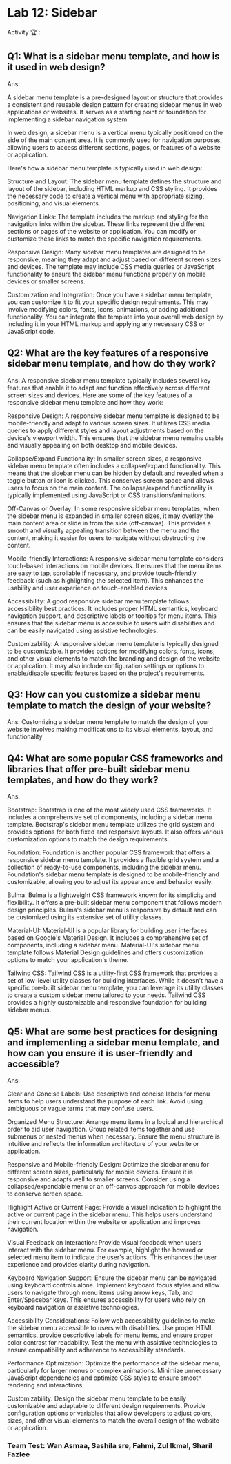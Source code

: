 # Lab 12: Sidebar

Activity 🏆 :
## Q1: What is a sidebar menu template, and how is it used in web design?
Ans:

A sidebar menu template is a pre-designed layout or structure that provides a consistent and reusable design pattern for creating sidebar menus in web applications or websites. It serves as a starting point or foundation for implementing a sidebar navigation system.

In web design, a sidebar menu is a vertical menu typically positioned on the side of the main content area. It is commonly used for navigation purposes, allowing users to access different sections, pages, or features of a website or application.

Here's how a sidebar menu template is typically used in web design:

Structure and Layout: The sidebar menu template defines the structure and layout of the sidebar, including HTML markup and CSS styling. It provides the necessary code to create a vertical menu with appropriate sizing, positioning, and visual elements.

Navigation Links: The template includes the markup and styling for the navigation links within the sidebar. These links represent the different sections or pages of the website or application. You can modify or customize these links to match the specific navigation requirements.

Responsive Design: Many sidebar menu templates are designed to be responsive, meaning they adapt and adjust based on different screen sizes and devices. The template may include CSS media queries or JavaScript functionality to ensure the sidebar menu functions properly on mobile devices or smaller screens.

Customization and Integration: Once you have a sidebar menu template, you can customize it to fit your specific design requirements. This may involve modifying colors, fonts, icons, animations, or adding additional functionality. You can integrate the template into your overall web design by including it in your HTML markup and applying any necessary CSS or JavaScript code.

## Q2: What are the key features of a responsive sidebar menu template, and how do they work?
Ans:
A responsive sidebar menu template typically includes several key features that enable it to adapt and function effectively across different screen sizes and devices. Here are some of the key features of a responsive sidebar menu template and how they work:

Responsive Design: A responsive sidebar menu template is designed to be mobile-friendly and adapt to various screen sizes. It utilizes CSS media queries to apply different styles and layout adjustments based on the device's viewport width. This ensures that the sidebar menu remains usable and visually appealing on both desktop and mobile devices.

Collapse/Expand Functionality: In smaller screen sizes, a responsive sidebar menu template often includes a collapse/expand functionality. This means that the sidebar menu can be hidden by default and revealed when a toggle button or icon is clicked. This conserves screen space and allows users to focus on the main content. The collapse/expand functionality is typically implemented using JavaScript or CSS transitions/animations.

Off-Canvas or Overlay: In some responsive sidebar menu templates, when the sidebar menu is expanded in smaller screen sizes, it may overlay the main content area or slide in from the side (off-canvas). This provides a smooth and visually appealing transition between the menu and the content, making it easier for users to navigate without obstructing the content.

Mobile-friendly Interactions: A responsive sidebar menu template considers touch-based interactions on mobile devices. It ensures that the menu items are easy to tap, scrollable if necessary, and provide touch-friendly feedback (such as highlighting the selected item). This enhances the usability and user experience on touch-enabled devices.

Accessibility: A good responsive sidebar menu template follows accessibility best practices. It includes proper HTML semantics, keyboard navigation support, and descriptive labels or tooltips for menu items. This ensures that the sidebar menu is accessible to users with disabilities and can be easily navigated using assistive technologies.

Customizability: A responsive sidebar menu template is typically designed to be customizable. It provides options for modifying colors, fonts, icons, and other visual elements to match the branding and design of the website or application. It may also include configuration settings or options to enable/disable specific features based on the project's requirements.


## Q3: How can you customize a sidebar menu template to match the design of your website?
Ans:
Customizing a sidebar menu template to match the design of your website involves making modifications to its visual elements, layout, and functionality

## Q4: What are some popular CSS frameworks and libraries that offer pre-built sidebar menu templates, and how do they work?
Ans:

Bootstrap: Bootstrap is one of the most widely used CSS frameworks. It includes a comprehensive set of components, including a sidebar menu template. Bootstrap's sidebar menu template utilizes the grid system and provides options for both fixed and responsive layouts. It also offers various customization options to match the design requirements.

Foundation: Foundation is another popular CSS framework that offers a responsive sidebar menu template. It provides a flexible grid system and a collection of ready-to-use components, including the sidebar menu. Foundation's sidebar menu template is designed to be mobile-friendly and customizable, allowing you to adjust its appearance and behavior easily.

Bulma: Bulma is a lightweight CSS framework known for its simplicity and flexibility. It offers a pre-built sidebar menu component that follows modern design principles. Bulma's sidebar menu is responsive by default and can be customized using its extensive set of utility classes.

Material-UI: Material-UI is a popular library for building user interfaces based on Google's Material Design. It includes a comprehensive set of components, including a sidebar menu. Material-UI's sidebar menu template follows Material Design guidelines and offers customization options to match your application's theme.

Tailwind CSS: Tailwind CSS is a utility-first CSS framework that provides a set of low-level utility classes for building interfaces. While it doesn't have a specific pre-built sidebar menu template, you can leverage its utility classes to create a custom sidebar menu tailored to your needs. Tailwind CSS provides a highly customizable and responsive foundation for building sidebar menus.

## Q5: What are some best practices for designing and implementing a sidebar menu template, and how can you ensure it is user-friendly and accessible?
Ans:

Clear and Concise Labels: Use descriptive and concise labels for menu items to help users understand the purpose of each link. Avoid using ambiguous or vague terms that may confuse users.

Organized Menu Structure: Arrange menu items in a logical and hierarchical order to aid user navigation. Group related items together and use submenus or nested menus when necessary. Ensure the menu structure is intuitive and reflects the information architecture of your website or application.

Responsive and Mobile-friendly Design: Optimize the sidebar menu for different screen sizes, particularly for mobile devices. Ensure it is responsive and adapts well to smaller screens. Consider using a collapsed/expandable menu or an off-canvas approach for mobile devices to conserve screen space.

Highlight Active or Current Page: Provide a visual indication to highlight the active or current page in the sidebar menu. This helps users understand their current location within the website or application and improves navigation.

Visual Feedback on Interaction: Provide visual feedback when users interact with the sidebar menu. For example, highlight the hovered or selected menu item to indicate the user's actions. This enhances the user experience and provides clarity during navigation.

Keyboard Navigation Support: Ensure the sidebar menu can be navigated using keyboard controls alone. Implement keyboard focus styles and allow users to navigate through menu items using arrow keys, Tab, and Enter/Spacebar keys. This ensures accessibility for users who rely on keyboard navigation or assistive technologies.

Accessibility Considerations: Follow web accessibility guidelines to make the sidebar menu accessible to users with disabilities. Use proper HTML semantics, provide descriptive labels for menu items, and ensure proper color contrast for readability. Test the menu with assistive technologies to ensure compatibility and adherence to accessibility standards.

Performance Optimization: Optimize the performance of the sidebar menu, particularly for larger menus or complex animations. Minimize unnecessary JavaScript dependencies and optimize CSS styles to ensure smooth rendering and interactions.

Customizability: Design the sidebar menu template to be easily customizable and adaptable to different design requirements. Provide configuration options or variables that allow developers to adjust colors, sizes, and other visual elements to match the overall design of the website or application.

### Team Test: Wan Asmaa, Sashila sre, Fahmi, Zul Ikmal, Sharil Fazlee
